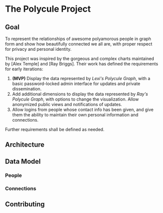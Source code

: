 # The Polycule Project

## Goal

To represent the relationships of awesome polyamorous people in graph form and
show how beautifully connected we all are, with proper respect for privacy and
personal identity.

This project was inspired by the gorgeous and complex charts maintained by
[Alex Temple] and [Ray Briggs].  Their work has defined the requirements for
early iterations:

1. **(MVP)** Display the data represented by _Lexi's Polycule Graph_, with a
basic password-locked admin interface for updates and private dissemination.
2. Add additional dimensions to display the data represented by _Ray's Polycule
Graph_, with options to change the visualization.  Allow anonymized public
views and notifications of updates.
3. Allow logins from people whose contact info has been given, and give them
the ability to maintain their own personal information and connections.

Further requirements shall be defined as needed.

## Architecture

## Data Model

### People

### Connections

## Contributing


